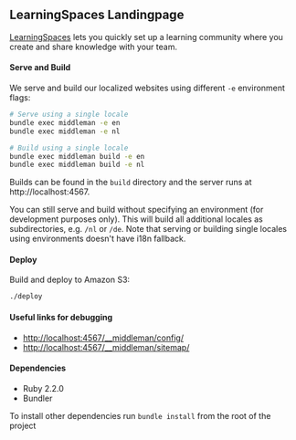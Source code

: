 ## LearningSpaces Landingpage

[LearningSpaces](https://learningspaces.io) lets you quickly set up a learning community where you create and share knowledge with your team.
  
#### Serve and Build
We serve and build our localized websites using different `-e` environment flags:

```bash
# Serve using a single locale
bundle exec middleman -e en
bundle exec middleman -e nl

# Build using a single locale
bundle exec middleman build -e en
bundle exec middleman build -e nl
```

Builds can be found in the `build` directory and the server runs at http://localhost:4567.

You can still serve and build without specifying an environment (for development purposes only). This will build all additional locales as subdirectories, e.g. `/nl` or `/de`.
Note that serving or building single locales using environments doesn't have i18n fallback.

#### Deploy
Build and deploy to Amazon S3:
```bash
./deploy
```

#### Useful links for debugging

- [http://localhost:4567/__middleman/config/](http://localhost:4567/__middleman/config/)
- [http://localhost:4567/__middleman/sitemap/](http://localhost:4567/__middleman/sitemap/)

#### Dependencies

- Ruby 2.2.0
- Bundler

To install other dependencies run `bundle install` from the root of the project
